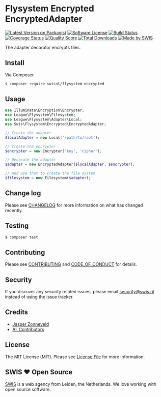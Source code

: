 # Flysystem Encrypted EncryptedAdapter

[![Latest Version on Packagist][ico-version]][link-packagist]
[![Software License][ico-license]](LICENSE.md)
[![Build Status][ico-travis]][link-travis]
[![Coverage Status][ico-scrutinizer]][link-scrutinizer]
[![Quality Score][ico-code-quality]][link-code-quality]
[![Total Downloads][ico-downloads]][link-downloads]
[![Made by SWIS][ico-swis]][link-swis]

The adapter decorator encrypts files.

## Install

Via Composer

``` bash
$ composer require swisnl/flysystem-encrypted
```

## Usage

``` php
use Illuminate\Encryption\Encrypter;
use League\Flysystem\Filesystem;
use League\Flysystem\Adapter\Local;
use Swis\Flysystem\Encrypted\EncryptedAdapter;

// Create the adapter
$localAdapter = new Local('/path/to/root');

// Create the encrypter
$encrypter = new Encrypter('key', 'cipher');

// Decorate the adapter
$adapter = new EncryptedAdapter($localAdapter, $encrypter);

// And use that to create the file system
$filesystem = new Filesystem($adapter);
```

## Change log

Please see [CHANGELOG](CHANGELOG.md) for more information on what has changed recently.

## Testing

``` bash
$ composer test
```

## Contributing

Please see [CONTRIBUTING](CONTRIBUTING.md) and [CODE_OF_CONDUCT](CODE_OF_CONDUCT.md) for details.

## Security

If you discover any security related issues, please email security@swis.nl instead of using the issue tracker.

## Credits

- [Jasper Zonneveld][link-author]
- [All Contributors][link-contributors]

## License

The MIT License (MIT). Please see [License File](LICENSE.md) for more information.

## SWIS :heart: Open Source

[SWIS][link-swis] is a web agency from Leiden, the Netherlands. We love working with open source software. 

[ico-version]: https://img.shields.io/packagist/v/swisnl/flysystem-encrypted.svg?style=flat-square
[ico-license]: https://img.shields.io/badge/license-MIT-brightgreen.svg?style=flat-square
[ico-travis]: https://img.shields.io/travis/swisnl/flysystem-encrypted/master.svg?style=flat-square
[ico-scrutinizer]: https://img.shields.io/scrutinizer/coverage/g/swisnl/flysystem-encrypted.svg?style=flat-square
[ico-code-quality]: https://img.shields.io/scrutinizer/g/swisnl/flysystem-encrypted.svg?style=flat-square
[ico-downloads]: https://img.shields.io/packagist/dt/swisnl/flysystem-encrypted.svg?style=flat-square
[ico-swis]: https://img.shields.io/badge/%F0%9F%9A%80-made%20by%20SWIS-%23D9021B.svg?style=flat-square

[link-packagist]: https://packagist.org/packages/swisnl/flysystem-encrypted
[link-travis]: https://travis-ci.org/swisnl/flysystem-encrypted
[link-scrutinizer]: https://scrutinizer-ci.com/g/swisnl/flysystem-encrypted/code-structure
[link-code-quality]: https://scrutinizer-ci.com/g/swisnl/flysystem-encrypted
[link-downloads]: https://packagist.org/packages/swisnl/flysystem-encrypted
[link-author]: https://github.com/swisnl
[link-contributors]: ../../contributors
[link-swis]: https://www.swis.nl
